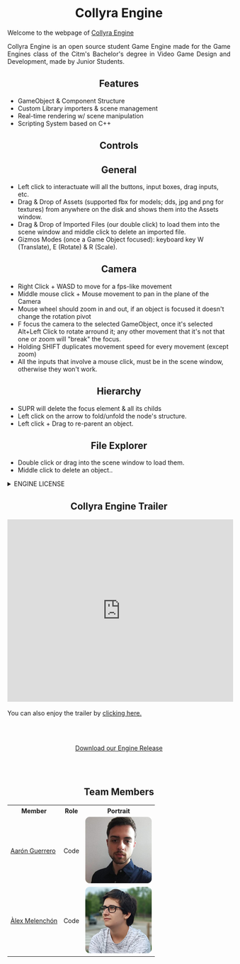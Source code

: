 <h1 align="center" id="collyra-engine">Collyra Engine</h1>

<p>Welcome to the webpage of <a href="https://github.com/Collyra-Modding-Guild/CollyraEngine/tree/master">Collyra Engine</a></p>

<p align="justify">Collyra Engine is an open source student Game Engine made for the Game Engines class of the Citm's Bachelor's degree in Video Game Design and Development, made by Junior Students.</p>

<h2 align="center" >Features</h2>
<ul>
  <li> GameObject & Component Structure</li>
  <li> Custom Library importers & scene management</li>
  <li> Real-time rendering w/ scene manipulation</li>
   <li> Scripting System based on C++</li>
</ul>


<h2 align="center" id="Controls">Controls</h2>
<h2 align="center">General</h2>
<ul>
  <li> Left click to interactuate will all the buttons, input boxes, drag inputs, etc.</li>
  <li> Drag & Drop of Assets (supported fbx for models; dds, jpg and png for textures) from anywhere on the disk and shows them into the Assets window.</li>
  <li> Drag & Drop of Imported Files (our double click) to load them into the scene window and middle click to delete an imported file.</li>
  <li> Gizmos Modes (once a Game Object focused): keyboard key W (Translate), E (Rotate) & R (Scale).</li>
</ul>

<h2 align="center">Camera</h2>
<ul>
  <li> Right Click + WASD to move for a fps-like movement</li>
  <li> Middle mouse click + Mouse movement to pan in the plane of the Camera</li>
  <li> Mouse wheel should zoom in and out, if an object is focused it doesn't change the rotation pivot</li>
  <li> F focus the camera to the selected GameObject, once it's selected Alt+Left Click to rotate arround it; any other movement that it's not that one or zoom will "break" the focus.</li>
  <li> Holding SHIFT duplicates movement speed for every movement (except zoom)</li>
  <li>All the inputs that involve a mouse click, must be in the scene window, otherwise they won't work.</li>
</ul>

<h2 align="center">Hierarchy</h2>
<ul>
  <li> SUPR will delete the focus element & all its childs</li>
  <li> Left click on the arrow to fold/unfold the node's structure.</li>
  <li> Left click + Drag to re-parent an object.</li>
</ul>

<h2 align="center">File Explorer</h2>
<ul>
  <li> Double click or drag into the scene window to load them.</li>
  <li> Middle click to delete an object..</li>
</ul>


<details> 
  <summary> ENGINE LICENSE </summary>
<br /><br />
MIT License
<br /><br />
Copyright (c) [2020] [Aarón Guerrero Cruz / Àlex Melenchón Maza]
<br /><br />
<p align="justify">Permission is hereby granted, free of charge, to any person obtaining a copy
of this software and associated documentation files (the "Software"), to deal
in the Software without restriction, including without limitation the rights
to use, copy, modify, merge, publish, distribute, sublicense, and/or sell
copies of the Software, and to permit persons to whom the Software is
furnished to do so, subject to the following conditions:</p>
<br />
<p align="justify">The above copyright notice and this permission notice shall be included in all
copies or substantial portions of the Software.</p>
<br />
<p align="justify">THE SOFTWARE IS PROVIDED "AS IS", WITHOUT WARRANTY OF ANY KIND, EXPRESS OR
IMPLIED, INCLUDING BUT NOT LIMITED TO THE WARRANTIES OF MERCHANTABILITY,
FITNESS FOR A PARTICULAR PURPOSE AND NONINFRINGEMENT. IN NO EVENT SHALL THE
AUTHORS OR COPYRIGHT HOLDERS BE LIABLE FOR ANY CLAIM, DAMAGES OR OTHER
LIABILITY, WHETHER IN AN ACTION OF CONTRACT, TORT OR OTHERWISE, ARISING FROM,
OUT OF OR IN CONNECTION WITH THE SOFTWARE OR THE USE OR OTHER DEALINGS IN THE
SOFTWARE.</p>
</details>

<h2 align="center" id="collyra-engine-trailer">Collyra Engine Trailer</h2>

<iframe width="510" height="412" src="https://www.youtube.com/embed/vb5-IjvY0jY" frameborder="0" allowfullscreen="">
</iframe>
<p>You can also enjoy the trailer by  <a href="https://drive.google.com/file/d/1E6o8drWo7RjU0U2qFrrMVsfhmmD8BYKa/view?usp=sharing">clicking here.</a></p>

<p><br /><br /></p>

<center>

<font size="https://github.com/Collyra-Modding-Guild/CollyraEngine/releases/download/v0.4/Collyra.Engine.0.4.zip"><a href="">Download our Engine Release</a></font>

</center>

<p><br /><br /></p>

<center>
  
<h2 align="center" id="team-members">Team Members</h2>

<table style="width:100%">
  <tr>
    <th>Member</th>
    <th>Role</th> 
    <th>Portrait</th>
  </tr>
  <tr>
    <td> <a href="https://github.com/AaronGCProg">Aarón Guerrero</a></td>
    <td>Code</td> 
    <td><img src="https://raw.githubusercontent.com/AaronGCProg/SamuraiShodown-XMatStudio/master/docs/aaronPortrait.png" alt="Aaron" class="inline" /></td>
  </tr>
  <tr>
    <td><a href="https://github.com/AlexMelenchon">Àlex Melenchón</a></td>
    <td>Code</td> 
    <td><img src="https://raw.githubusercontent.com/AaronGCProg/SamuraiShodown-XMatStudio/master/docs/alexPortrait.png" alt="Alex" class="inline" /></td>
  </tr>
</table>
</center>

<p><br /><br /></p>
